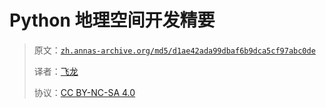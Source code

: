 # Python 地理空间开发精要

> 原文：[`zh.annas-archive.org/md5/d1ae42ada99dbaf6b9dca5cf97abc0de`](https://zh.annas-archive.org/md5/d1ae42ada99dbaf6b9dca5cf97abc0de)
> 
> 译者：[飞龙](https://github.com/wizardforcel)
> 
> 协议：[CC BY-NC-SA 4.0](http://creativecommons.org/licenses/by-nc-sa/4.0/)